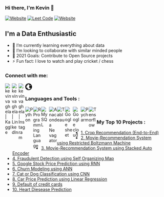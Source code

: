 ### Hi there, I'm Kevin 👋

[![Website](https://img.shields.io/website?label=croppredictor.com&style=for-the-badge&url=https%3A%2F%2Fcodestackr.com)](https://crop-predictor.herokuapp.com)
[![Leet Code](https://img.shields.io/website?color=FF8C00&logo=leetcode&label=leetcode&style=for-the-badge&url=https%3A%2F%2Fleetcode.com%2Fkevin_vaghela%2F)](https://leetcode.com/kevin_vaghela)
[![Website](https://img.shields.io/website?color=C0C0C0&label=follow-@kevinvaghela&style=for-the-badge&url=https%3A%2F%2Fcodestackr.com)](https://public.tableau.com/profile/kevin.vaghela#!/)

## I'm a Data Enthusiastic

- 🌱 I’m currently learning everything about data
- 👯 I’m looking to collaborate with similar minded people
- 🥅 2021 Goals: Contribute to Open Source projects
- ⚡ Fun fact: I love to watch and play cricket / chess


### Connect with me:

[<img align="left" alt="kevinvaghela | Kaggle" width="22px" src="https://cdn.jsdelivr.net/npm/simple-icons@3.13.0/icons/kaggle.svg" />](https://www.kaggle.com/kevinwaghela)
[<img align="left" alt="kevinvaghela | LinkedIn" width="22px" src="https://cdn.jsdelivr.net/npm/simple-icons@v3/icons/linkedin.svg" />](https://www.linkedin.com/in/kevinvaghela)
[<img align="left" alt="kevinvaghela | Instagram" width="22px" src="https://cdn.jsdelivr.net/npm/simple-icons@v3/icons/instagram.svg" />](https://www.instagram.com/kevin_waghela)
[<img align="left" alt="kevinvaghela" width="22px" src="https://raw.githubusercontent.com/iconic/open-iconic/master/svg/globe.svg" />](https://crop-predictor.herokuapp.com)

<br />

### Languages and Tools :

[<img align="left" alt="Python" width="26px" src="https://img.icons8.com/dusk/64/000000/python.png" />](https://www.python.org/)
[<img align="left" alt="R Programming Language" width="26px" src="https://img.icons8.com/bubbles/50/000000/r--v2.png" />](https://www.r-project.org/about.html)
[<img align="left" alt="MySQL" width="26px" src="https://img.icons8.com/fluent/48/000000/mysql-logo.png" />](https://www.mysql.com/)
[<img align="left" alt="Anaconda Nevagator" width="26px" src="https://img.icons8.com/dusk/64/000000/anaconda.png" />](https://docs.anaconda.com/anaconda/navigator/)
[<img align="left" alt="Tableau" width="26px" src="https://img.icons8.com/color/50/000000/tableau-software.png" />](https://public.tableau.com/profile/kevin.vaghela#!/)
[<img align="left" alt="Google sheet" width="26px" src="https://img.icons8.com/doodle/64/000000/google-sheets.png" />](https://www.google.com/sheets/about/)
[<img align="left" alt="Google cloud" width="26px" src="https://img.icons8.com/fluent/48/000000/google-cloud.png" />](https://cloud.google.com/)
[<img align="left" alt="Pycharm" width="26px" src="https://img.icons8.com/color/48/000000/pycharm.png" />](https://www.jetbrains.com/pycharm/)
[<img align="left" alt="Tensorflow" width="26px" src="https://img.icons8.com/color/48/000000/tensorflow.png" />](https://www.tensorflow.org/api_docs)

<br />

### My Top 10 Projects :

- [1. Crop Recommendation (End-to-End)](https://github.com/kevinvaghela/crop-predictor)
- [2. Movie-Recommendation System using Restricted Boltzmann Machine](https://github.com/kevinvaghela/Dl-projects/tree/main/Recommendation%20System/Boltzmann%20Machine)
- [3. Movie-Recommendation System using Stacked Auto Encoder](https://github.com/kevinvaghela/Dl-projects/tree/main/Recommendation%20System/Stacked%20Auto%20Encoder)
- [4. Fraudulent Detection using Self Organizing Map](https://github.com/kevinvaghela/Dl-projects/tree/main/self%20organizing%20map%20(SOM)/Fraudulent%20detection)
- [5. Google Stock Price Prediction using RNN](https://github.com/kevinvaghela/Dl-projects/tree/main/rnn/Google%20Stock%20Price%20Prediction)
- [6. Churn Modeling using ANN](https://github.com/kevinvaghela/Dl-projects/tree/main/ann/churn%20modeling)
- [7. Cat or Dog Classification using CNN](https://github.com/kevinvaghela/Dl-projects/tree/main/cnn/Cat%20or%20Dog%20Claasification)
- [8. Car Price Prediction using Linear Regression](https://github.com/kevinvaghela/Basic_Machine_Learning/blob/master/car%20price%20prediction(linear%20regression).ipynb)
- [9. Default of credit cards](https://github.com/kevinvaghela/ml-projects/tree/main/default%20of%20credit%20cards)
- [10. Heart Diesease Prediction](https://github.com/kevinvaghela/ml-projects/tree/main/heart%20disease)


[website]: https://crop-predictor.herokuapp.com
[leetcode]: https://leetcode.com/kevin_vaghela
[tableau]: https://public.tableau.com/profile/kevin.vaghela#!/